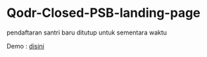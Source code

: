 # Qodr-Closed-PSB-landing-page
pendaftaran santri baru ditutup untuk sementara waktu

Demo : <a href="https://markidings.github.io/Qodr-Closed-PSB-landing-page/index.html"> disini </a>
